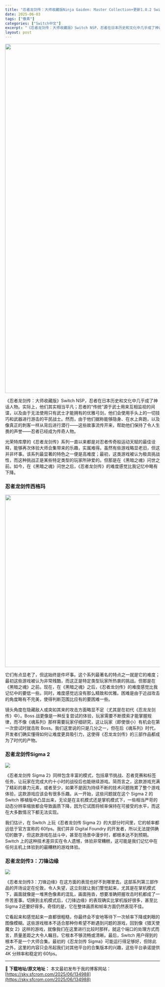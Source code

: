 ```yaml
---
title: "忍者龙剑传：大师收藏版Ninja Gaiden: Master Collection+更新1.0.2 Switch NSP中文"
date: 2025-06-03
tags: ["像素"]
categories: ["Switch中文"]
excerpt: "《忍者龙剑传：大师收藏版》Switch NSP，忍者在日本历史和文化中几乎成了神话人物。实际上，他们其实相当平凡；忍者的“传统”源于武士用来互相监视的间谍，以及由于无法使用只有武士才能拥有的优雅弓剑，他们会使用手头上的一切技巧和武器进行游击的平民战士。然而，由于他们据称能够隐身、在水上奔跑，以及像真&hellip;"
layout: post
---
```


<img class="aligncenter size-full wp-image-134989" src="https://sky.sfcrom.com/wp-content/uploads/2025/06/2025060302333383.webp" alt="" width="702" height="1138" />

《忍者龙剑传：大师收藏版》Switch NSP，忍者在日本历史和文化中几乎成了神话人物。实际上，他们其实相当平凡；忍者的“传统”源于武士用来互相监视的间谍，以及由于无法使用只有武士才能拥有的优雅弓剑，他们会使用手头上的一切技巧和武器进行游击的平民战士。然而，由于他们据称能够隐身、在水上奔跑，以及像真正的刺客一样从背后进行潜行——这些故事流传开来，帮助他们保持了令人生畏的声誉——忍者已经成为传奇人物。

光荣特库摩的《忍者龙剑传》系列一直以来都是对忍者传奇般运动天赋的最佳诠释，能够再次体验大师合集带来的乐趣，实属难得。虽然有些游戏略显老旧，但这并非坏事。该系列最显著的特色之一便是高难度；最初，这类游戏被认为极具挑战性，而这种挑战正是某些特定类型的玩家所钟爱的。但那是在《黑暗之魂》问世之前。如今，在《黑暗之魂》问世之后，《忍者龙剑传》的难度感觉比我记忆中略有下降。
<h3>忍者龙剑传西格玛</h3>
<img class="aligncenter size-full wp-image-134990" src="https://sky.sfcrom.com/wp-content/uploads/2025/06/2025060302333331.webp" alt="" width="1000" height="562" />

它们有点显老了，但这始终是件坏事。这个系列最著名的特点之一就是它的难度；最初这些游戏被认为非常残酷，而这正是特定类型玩家所热衷的挑战。但那是在《黑暗之魂》之前。现在，在《黑暗之魂》之后，《忍者龙剑传》的难度感觉比我记忆中的要低一些。同时，难度感觉远没有那么精致和优雅。困难是由于近战攻击的角度略有不完美，使得判断范围比应有的要困难一些。

镜头角度在隐藏敌人或突如其来的攻击方面略显不足（尤其是在初代《忍龙龙剑传》中）。Boss 战更像是一种反复尝试的体验，玩家需要不断摸索才能掌握规律，而不像《魂系列》那样需要玩家仔细研究，这让玩家（即使很小）有机会在第一次尝试时就击败 Boss。我们这里说的只是几分之一，但在后《魂系列》时代，开发者们确实懂得如何让难度更具吸引力，这使得《忍龙龙剑传》的三部作品都成为了时代的产物。
<h3>忍者龙剑传Sigma 2</h3>
<img src="https://shared.cloudflare.steamstatic.com/store_item_assets/steam/apps/1580780/ss_b3bd3ff50f4f94961ce6ec200ea75b3fd00c2727.1920x1080.jpg?t=1729051380" />

《忍者龙剑传 Sigma 2》同样包含丰富的模式，包括章节挑战、忍者竞赛和标签任务，让玩家在完成大约十小时的战役后也能继续游戏。简而言之，这款游戏充满了精彩的暴力元素，或者至少，如果不是因为持续不断的技术问题拖累了整个游戏体验，这款游戏应该会有很多乐趣。从一开始，这些问题就在这个 Sigma 2 的 Switch 移植版中凸显出来，无论是在主机模式还是掌机模式下，一些相当严苛的动态分辨率缩放都会导致画质下降，因为它试图将帧率保持在可接受的水平，而这在大多数情况下都无法实现。

我们估计，在 Switch 上玩《忍者龙剑传 Sigma 2》的大部分时间里，它的帧率都远低于官方宣称的 60fps。我们并非 Digital Foundry 的开发者，所以无法提供确切的数字，但这款游戏在战斗中，甚至在场景中漫步时，都根本达不到预期。Switch 上的这种技术差异实在令人遗憾，体验非常糟糕，这可能是我们记忆中在任何主机上体验到的最糟糕的游戏体验。
<h3>忍者龙剑传3：刀锋边缘</h3>
<img src="https://shared.cloudflare.steamstatic.com/store_item_assets/steam/apps/1580780/ss_8d91effe645cb6c4fe32f670848e956036e6bb43.1920x1080.jpg?t=1729051380" />

《忍者龙剑传3：刀锋边缘》在这方面的表现也好不到哪里去。这部系列第三部作品的开场设定在伦敦，令人失望，这立刻就让我们警觉起来，尤其是在掌机模式下，画面就像是一堆黑色像素的混乱，画面拖沓，想要准确把握攻击时机都成了一件苦差事。切换到主机模式后，《刀锋边缘》的表现确实比掌机版好很多，甚至比Sigma 2还要好得多。奇怪的是，它在整体画质和帧率方面仍然表现不佳。

它看起来和感觉起来一直都很粗糙，你最终会不安地等待下一次帧率下降或刺眼的图像模糊。这些游戏根本不适合那种你希望不断遇到问题的游戏，回到像《猎天使魔女 2》这样的游戏，就像我们在这里进行比较时那样，就这个端口的处理方式而言，质量差距之大令人瞩目。它根本不够流畅或清晰。最后，Switch 用户得到的根本不是一个大师合集。最初的《忍龙剑传 Sigma》可能运行得足够好，但除此之外，这里的内容只会吊起我们对其他平台的合集版本的兴趣，这些平台承诺提供 4K 分辨率和稳定的 60fps。

---
📖 **下载地址/原文地址：** 本文最初发布于我的博客网站：[https://sky.sfcrom.com/2025/06/134988](https://sky.sfcrom.com/2025/06/134988)
